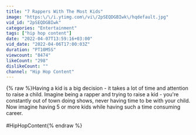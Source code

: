 ```yaml
---
title: "7 Rappers With The Most Kids"
image: "https:\/\/i.ytimg.com\/vi\/2pSEQDGBIwk\/hqdefault.jpg"
vid_id: "2pSEQDGBIwk"
categories: "Entertainment"
tags: ["hip hop content"]
date: "2022-04-07T13:59:16+03:00"
vid_date: "2022-04-06T17:00:03Z"
duration: "PT10M5S"
viewcount: "8474"
likeCount: "298"
dislikeCount: ""
channel: "Hip Hop Content"
---
```

{% raw %}Having a kid is a big decision - it takes a lot of time and attention to raise a child. Imagine being a rapper and trying to raise a kid - you're constantly out of town doing shows, never having time to be with your child. Now imagine having 5 or more kids while having such a time consuming career.<br /><br />#HipHopContent{% endraw %}
